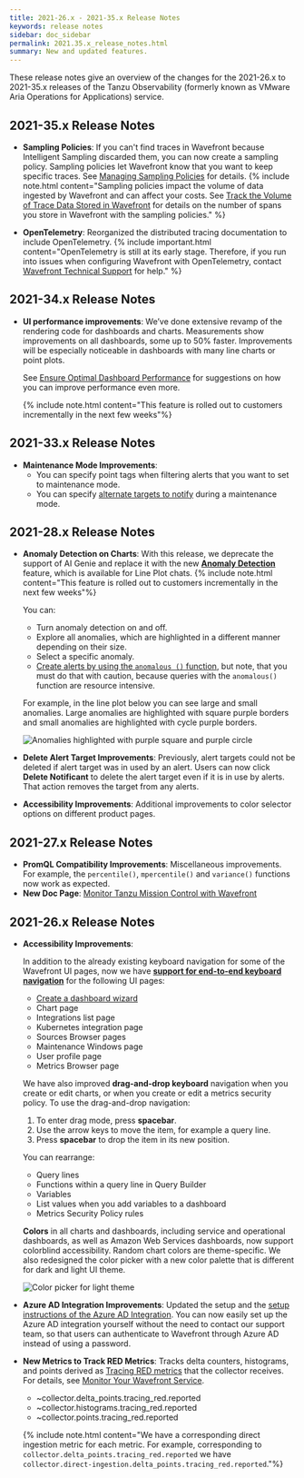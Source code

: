 ```yaml
---
title: 2021-26.x - 2021-35.x Release Notes
keywords: release notes
sidebar: doc_sidebar
permalink: 2021.35.x_release_notes.html
summary: New and updated features.
---
```


These release notes give an overview of the changes for the 2021-26.x to 2021-35.x releases of the Tanzu Observability (formerly known as VMware Aria Operations for Applications) service.


## 2021-35.x Release Notes

* **Sampling Policies**: If you can't find traces in Wavefront because Intelligent Sampling discarded them, you can now create a sampling policy. Sampling policies let Wavefront know that you want to keep specific traces. See [Managing Sampling Policies](trace_sampling_policies.html) for details.
  {% include note.html content="Sampling policies impact the volume of data ingested by Wavefront and can affect your costs. See [Track the Volume of Trace Data Stored in Wavefront](trace_data_sampling.html#track-the-volume-of-stored-trace-data) for details on the number of spans you store in Wavefront with the sampling policies." %}

* **OpenTelemetry**: Reorganized the distributed tracing documentation to include OpenTelemetry.
  {% include important.html content="OpenTelemetry is still at its early stage. Therefore, if you run into issues when configuring Wavefront with OpenTelemetry, contact [Wavefront Technical Support](wavefront_support_feedback.html#support) for help." %}

## 2021-34.x Release Notes

* **UI performance improvements**: We’ve done extensive revamp of the rendering code for dashboards and charts. Measurements show improvements on all dashboards, some up to 50% faster. Improvements will be especially noticeable in dashboards with many line charts or point plots.

  See [Ensure Optimal Dashboard Performance](ui_dashboards.html#ensure-optimal-dashboard-performance) for suggestions on how you can improve performance even more.

  {% include note.html content="This feature is rolled out to customers incrementally in the next few weeks"%}


## 2021-33.x Release Notes

* **Maintenance Mode Improvements**:
   - You can specify point tags when filtering alerts that you want to set to maintenance mode.
   - You can specify [alternate targets to notify](http://docs.wavefront.com/maintenance_windows_managing.html#step-3-optional-specify-alternate-alert-targets) during a maintenance mode.


## 2021-28.x Release Notes

 * **Anomaly Detection on Charts**: With this release, we deprecate the support of AI Genie and replace it with the new [**Anomaly Detection**](anomaly_detection.html) feature, which is available for Line Plot chats.
   {% include note.html content="This feature is rolled out to customers incrementally in the next few weeks"%}

   You can:
     * Turn anomaly detection on and off.
     * Explore all anomalies, which are highlighted in a different manner depending on their size.
     * Select a specific anomaly.
     * [Create alerts by using the `anomalous ()` function](ts_anomalous.html#using-the-anomalous-function-in-alerts), but note, that you must do that with caution, because queries with the `anomalous()` function are resource intensive.

   For example, in the line plot below you can see large and small anomalies. Large anomalies are highlighted with square purple borders and small anomalies are highlighted with cycle purple borders.

   ![Anomalies highlighted with purple square and purple circle](images/anomaly_hightlighting.png)


* **Delete Alert Target Improvements**: Previously, alert targets could not be deleted if alert target was in used by an alert. Users can now click **Delete Notificant** to delete the alert target even if it is in use by alerts. That action removes the target from any alerts.
* **Accessibility Improvements**: Additional improvements to color selector options on different product pages.

## 2021-27.x Release Notes

* **PromQL Compatibility Improvements**: Miscellaneous improvements. For example, the `percentile()`, `mpercentile()` and `variance()` functions now work as expected.
* **New Doc Page**: [Monitor Tanzu Mission Control with Wavefront](integrations_tmc_howto.html)

## 2021-26.x Release Notes

* **Accessibility Improvements**:

  In addition to the already existing keyboard navigation for some of the Wavefront UI pages, now we have [**support for end-to-end keyboard navigation**](wavefront_keyboard_shortcuts.html) for the following UI pages:

  * [Create a dashboard wizard](ui_dashboards.html#create-a-dashboard)
  * Chart page
  * Integrations list page
  * Kubernetes integration page
  * Sources Browser pages
  * Maintenance Windows page
  * User profile page
  * Metrics Browser page

  We have also improved **drag-and-drop keyboard** navigation when you create or edit charts, or when you create or edit a metrics security policy. To use the drag-and-drop navigation:

  1. To enter drag mode, press **spacebar**.
  2. Use the arrow keys to move the item, for example a query line.
  3. Press **spacebar** to drop the item in its new position.

  You can rearrange:

  * Query lines
  * Functions within a query line in Query Builder
  * Variables
  * List values when you add variables to a dashboard
  * Metrics Security Policy rules


  **Colors** in all charts and dashboards, including service and operational dashboards, as well as Amazon Web Services dashboards, now support colorblind accessibility. Random chart colors are theme-specific. We also redesigned the color picker with a new color palette that is different for dark and light UI theme.

    ![Color picker for light theme](images/color-picker.png)

* **Azure AD Integration Improvements**: Updated the setup and the [setup instructions of the Azure AD Integration](azure_ad.html). You can now easily set up the Azure AD integration yourself without the need to contact our support team, so that users can authenticate to Wavefront through Azure AD instead of using a password.

* **New Metrics to Track RED Metrics**: Tracks delta counters, histograms, and points derived as [Tracing RED metrics](trace_data_details.html#red-metrics) that the collector receives. For details, see [Monitor Your Wavefront Service](wavefront_monitoring.html).
  * ~collector.delta_points.tracing_red.reported
  * ~collector.histograms.tracing_red.reported
  * ~collector.points.tracing_red.reported

  {% include note.html content="We have a corresponding direct ingestion metric for each metric. For example, corresponding to `collector.delta_points.tracing_red.reported` we have
  `collector.direct-ingestion.delta_points.tracing_red.reported`."%}
